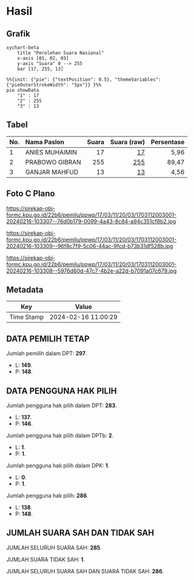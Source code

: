 # Hasil

## Grafik

```mermaid
xychart-beta
    title "Perolehan Suara Nasional"
    x-axis [01, 02, 03]
    y-axis "Suara" 0 --> 255
    bar [17, 255, 13]
```

```mermaid
%%{init: {"pie": {"textPosition": 0.5}, "themeVariables": {"pieOuterStrokeWidth": "5px"}} }%%
pie showData
    "1" : 17
    "2" : 255
    "3" : 13
```

## Tabel

| No. | Nama Paslon    | Suara | Suara (raw) | Persentase |
|:--- |:-------------- | -----:| -----------:| ----------:|
| 1   | ANIES MUHAIMIN | 17    | [17][p-1]   | 5,96       |
| 2   | PRABOWO GIBRAN | 255   | [255][p-2]  | 89,47      |
| 3   | GANJAR MAHFUD  | 13    | [13][p-3]   | 4,56       |


[p-1]: https://github.com/gigit-pemilu/pemilu-2024/blob/main/pilpres/hitung-suara/sub/17-bengkulu/sub/03-bengkulu-utara/sub/11-batik-nau/sub/2003-air-lakok/sub/001-tps/sub/paslon-1.txt
[p-2]: https://github.com/gigit-pemilu/pemilu-2024/blob/main/pilpres/hitung-suara/sub/17-bengkulu/sub/03-bengkulu-utara/sub/11-batik-nau/sub/2003-air-lakok/sub/001-tps/sub/paslon-2.txt
[p-3]: https://github.com/gigit-pemilu/pemilu-2024/blob/main/pilpres/hitung-suara/sub/17-bengkulu/sub/03-bengkulu-utara/sub/11-batik-nau/sub/2003-air-lakok/sub/001-tps/sub/paslon-3.txt

## Foto C Plano

https://sirekap-obj-formc.kpu.go.id/22b6/pemilu/ppwp/17/03/11/20/03/1703112003001-20240216-103307--76d0b179-0099-4a43-8c84-a94c351cf8b2.jpg

https://sirekap-obj-formc.kpu.go.id/22b6/pemilu/ppwp/17/03/11/20/03/1703112003001-20240216-103309--96f8c7f9-5c06-44ac-9fcd-b73b31df528b.jpg

https://sirekap-obj-formc.kpu.go.id/22b6/pemilu/ppwp/17/03/11/20/03/1703112003001-20240216-103308--5976d60d-47c7-4b2e-a22d-b7091a07c679.jpg


## Metadata

| Key        | Value               |
| ---------- | ------------------- |
| Time Stamp | 2024-02-16 11:00:29 |


## DATA PEMILIH TETAP

Jumlah pemilih dalam DPT: **297**.
 * L: **149**.
 * P: **148**.

## DATA PENGGUNA HAK PILIH

Jumlah pengguna hak pilih dalam DPT: **283**.
 * L: **137**.
 * P: **146**.

Jumlah pengguna hak pilih dalam DPTb: **2**.
 * L: **1**.
 * P: **1**.

Jumlah pengguna hak pilih dalam DPK: **1**.
 * L: **0**.
 * P: **1**.

Jumlah pengguna hak pilih: **286**.
 * L: **138**.
 * P: **148**.

## JUMLAH SUARA SAH DAN TIDAK SAH

JUMLAH SELURUH SUARA SAH: **285**.

JUMLAH SUARA TIDAK SAH: **1**.

JUMLAH SELURUH SUARA SAH DAN SUARA TIDAK SAH: **286**.


